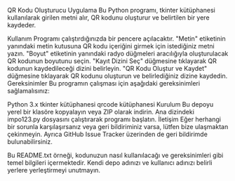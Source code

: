 QR Kodu Oluşturucu Uygulama
Bu Python programı, tkinter kütüphanesi kullanılarak girilen metni alır, QR kodunu oluşturur ve belirtilen bir yere kaydeder.

Kullanım
Programı çalıştırdığınızda bir pencere açılacaktır.
"Metin" etiketinin yanındaki metin kutusuna QR kodu içeriğini girmek için istediğiniz metni yazın.
"Boyut" etiketinin yanındaki radyo düğmeleri aracılığıyla oluşturulacak QR kodunun boyutunu seçin.
"Kayıt Dizini Seç" düğmesine tıklayarak QR kodunun kaydedileceği dizini belirleyin.
"QR Kodu Oluştur ve Kaydet" düğmesine tıklayarak QR kodunu oluşturun ve belirlediğiniz dizine kaydedin.
Gereksinimler
Bu programın çalışması için aşağıdaki gereksinimleri sağlamalısınız:

Python 3.x
tkinter kütüphanesi
qrcode kütüphanesi
Kurulum
Bu depoyu yerel bir klasöre kopyalayın veya ZIP olarak indirin.
Ana dizindeki impo123.py dosyasını çalıştırarak programı başlatın.
İletişim
Eğer herhangi bir sorunla karşılaşırsanız veya geri bildiriminiz varsa, lütfen bize ulaşmaktan çekinmeyin. Ayrıca GitHub Issue Tracker üzerinden de geri bildirimde bulunabilirsiniz.

Bu README.txt örneği, kodunuzun nasıl kullanılacağı ve gereksinimleri gibi temel bilgileri içermektedir. Kendi depo adınızı ve kullanıcı adınızı belirli yerlere yerleştirmeyi unutmayın.
